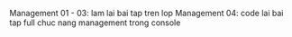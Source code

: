 Management 01 - 03: lam lai bai tap tren lop
Management 04: code lai bai tap full chuc nang management trong console
